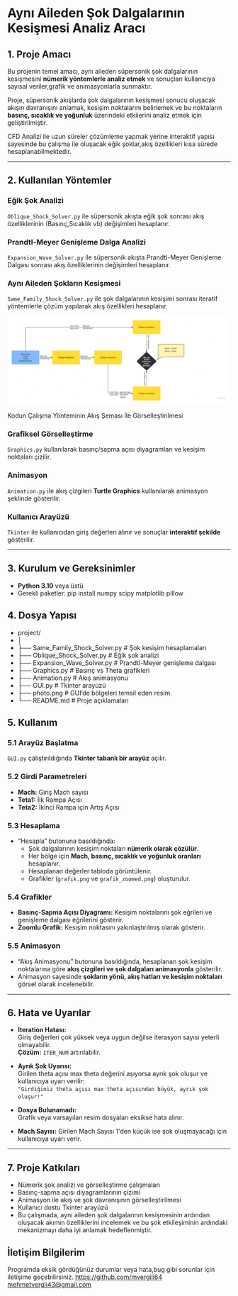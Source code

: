 # Aynı Aileden Şok Dalgalarının Kesişmesi Analiz Aracı

## 1. Proje Amacı

Bu projenin temel amacı, aynı aileden süpersonik şok dalgalarının kesişmesini **nümerik yöntemlerle analiz etmek** ve sonuçları kullanıcıya sayısal veriler,grafik ve animasyonlarla sunmaktır.

Proje, süpersonik akışlarda şok dalgalarının kesişmesi sonucu oluşacak akışın davranışını anlamak, kesişim noktalarını belirlemek ve bu noktaların **basınç, sıcaklık ve yoğunluk** üzerindeki etkilerini analiz etmek için geliştirilmiştir.

CFD Analizi ile uzun süreler çözümleme yapmak yerine interaktif yapısı sayesinde bu çalışma ile oluşacak eğik şoklar,akış özellikleri kısa sürede hesaplanabilmektedir.

---

## 2. Kullanılan Yöntemler

### Eğik Şok Analizi
`Oblique_Shock_Solver.py` ile süpersonik akışta eğik şok sonrası akış özelliklerinin (Basınç,Sıcaklık vb) değişimleri hesaplanır.

### Prandtl-Meyer Genişleme Dalga Analizi
`Expansion_Wave_Solver.py` ile süpersonik akışta Prandtl-Meyer Genişleme Dalgası sonrası akış özelliklerinin  değişimleri hesaplanır.

### Aynı Aileden Şokların Kesişmesi
`Same_Family_Shock_Solver.py` ile şok dalgalarının kesişimi sonrası iteratif yöntemlerle çözüm yapılarak akış özellikleri hesaplanır.

![Kodun Çalışma Yönteminin Akış Şeması İle Görselleştirilmesi](image.png)

Kodun Çalışma Yönteminin Akış Şeması İle Görselleştirilmesi

### Grafiksel Görselleştirme
`Graphics.py` kullanılarak basınç/sapma açısı diyagramları ve kesişim noktaları çizilir.

### Animasyon
`Animation.py` ile akış çizgileri **Turtle Graphics** kullanılarak animasyon şeklinde gösterilir.

### Kullanıcı Arayüzü
`Tkinter` ile kullanıcıdan giriş değerleri alınır ve sonuçlar **interaktif şekilde** gösterilir.

---

## 3. Kurulum ve Gereksinimler

- **Python 3.10** veya üstü
- Gerekli paketler:
   pip install numpy scipy matplotlib pillow

## 4. Dosya Yapısı
- project/
- │
- ├── Same_Family_Shock_Solver.py   # Şok kesişim hesaplamaları
- ├── Oblique_Shock_Solver.py       # Eğik şok analizi
- ├── Expansion_Wave_Solver.py      # Prandtl-Meyer genişleme dalgası
- ├── Graphics.py                   # Basınç vs Theta grafikleri
- ├── Animation.py                  # Akış animasyonu
- ├── GUI.py                        # Tkinter arayüzü
- ├── photo.png                     # GUI’de bölgeleri temsil eden resim.
- └── README.md                     # Proje açıklamaları

## 5. Kullanım

### 5.1 Arayüz Başlatma
`GUI.py` çalıştırıldığında **Tkinter tabanlı bir arayüz** açılır.

### 5.2 Girdi Parametreleri
- **Mach:** Giriş Mach sayısı  
- **Teta1:** İlk Rampa Açısı
- **Teta2:** İkinci Rampa için Artış Açısı

### 5.3 Hesaplama
- “Hesapla” butonuna basıldığında:
  - Şok dalgalarının kesişim noktaları **nümerik olarak çözülür**.
  - Her bölge için **Mach, basınç, sıcaklık ve yoğunluk oranları** hesaplanır.
  - Hesaplanan değerler tabloda görüntülenir.
  - Grafikler (`grafik.png` ve `grafik_zoomed.png`) oluşturulur.

### 5.4 Grafikler
- **Basınç-Sapma Açısı Diyagramı:** Kesişim noktalarını şok eğrileri ve genişleme dalgası eğrilerini gösterir.  
- **Zoomlu Grafik:** Kesişim noktasını yakınlaştırılmış olarak gösterir.

### 5.5 Animasyon
- “Akış Animasyonu” butonuna basıldığında, hesaplanan şok kesişim noktalarına göre **akış çizgileri ve şok dalgaları animasyonla** gösterilir.  
- Animasyon sayesinde **şokların yönü, akış hatları ve kesişim noktaları** görsel olarak incelenebilir.

---
## 6. Hata ve Uyarılar

- **Iteration Hatası:**  
  Giriş değerleri çok yüksek veya uygun değilse iterasyon sayısı yeterli olmayabilir.  
  **Çözüm:** `ITER_NUM` artırılabilir.

- **Ayrık Şok Uyarısı:**  
  Girilen theta açısı max theta değerini aşıyorsa ayrık şok oluşur ve kullanıcıya uyarı verilir:  
  `"Girdiğiniz theta açısı max theta açısından büyük, ayrık şok oluşur!"`

- **Dosya Bulunamadı:**  
  Grafik veya varsayılan resim dosyaları eksikse hata alınır.

- **Mach Sayısı:**
  Girilen Mach Sayısı 1'den küçük ise şok oluşmayacağı için kullanıcıya uyarı verir.

---

## 7. Proje Katkıları

- Nümerik şok analizi ve görselleştirme çalışmaları  
- Basınç-sapma açısı diyagramlarının çizimi  
- Animasyon ile akış ve şok davranışının görselleştirilmesi  
- Kullanıcı dostu Tkinter arayüzü
- Bu çalışmada, aynı aileden şok dalgalarının kesişmesinin ardından oluşacak akımın özelliklerini incelemek ve bu şok etkileşiminin ardındaki mekanizmayı daha iyi anlamak hedeflenmiştir.

## İletişim Bilgilerim
Programda eksik gördüğünüz durumlar veya hata,bug gibi sorunlar için iletişime geçebilirsiniz.
https://github.com/mvergili64
mehmetvergli43@gmail.com
